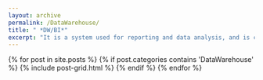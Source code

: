 ```yaml
---
layout: archive
permalink: /DataWarehouse/
title: " *DW/BI*"
excerpt: "It is a system used for reporting and data analysis, and is considered a core component of business intelligence"
---
```


<div class="tiles">
{% for post in site.posts %}
	{% if post.categories contains 'DataWarehouse' %}
		{% include post-grid.html %}
	{% endif %}
{% endfor %}
</div><!-- /.tiles -->

